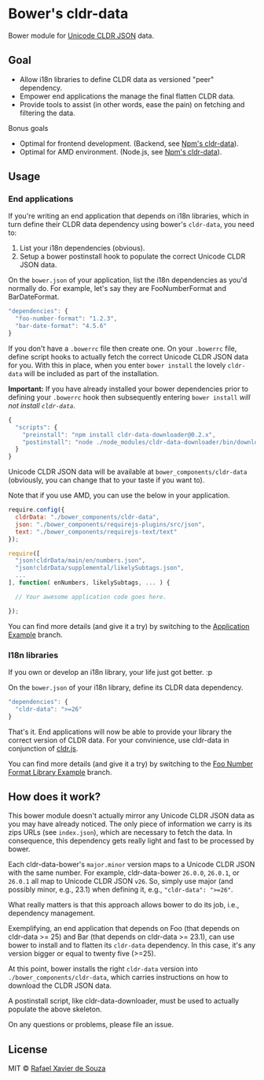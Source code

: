 # Bower's cldr-data

Bower module for [Unicode CLDR JSON][] data.

[Unicode CLDR JSON]: http://cldr.unicode.org/index/cldr-spec/json

## Goal

- Allow i18n libraries to define CLDR data as versioned "peer" dependency.
- Empower end applications the manage the final flatten CLDR data.
- Provide tools to assist (in other words, ease the pain) on fetching and
  filtering the data.

Bonus goals

- Optimal for frontend development. (Backend, see [Npm's cldr-data][]).
- Optimal for AMD environment. (Node.js, see [Npm's cldr-data][]).

[Npm's cldr-data]: https://github.com/rxaviers/cldr-data-npm


## Usage

### End applications

If you're writing an end application that depends on i18n libraries, which
in turn define their CLDR data dependency using bower's `cldr-data`, you need
to:

1. List your i18n dependencies (obvious).
1. Setup a bower postinstall hook to populate the correct Unicode CLDR JSON data.

On the `bower.json` of your application, list the i18n dependencies as you'd
normally do. For example, let's say they are FooNumberFormat and BarDateFormat.

```javascript
"dependencies": {
  "foo-number-format": "1.2.3",
  "bar-date-format": "4.5.6"
}
```

If you don't have a `.bowerrc` file then create one.  On your `.bowerrc` file, define script hooks to actually fetch the correct
Unicode CLDR JSON data for you.  With this in place, when you enter `bower install` the lovely `cldr-data` will be included as part of the installation.

**Important:** If you have already installed your bower dependencies prior to defining your `.bowerrc` hook then subsequently entering `bower install` *will not install `cldr-data`*. 

```javascript
{
  "scripts": {
    "preinstall": "npm install cldr-data-downloader@0.2.x",
    "postinstall": "node ./node_modules/cldr-data-downloader/bin/download.js -i bower_components/cldr-data/index.json -o bower_components/cldr-data/"
  }
}
```

Unicode CLDR JSON data will be available at
`bower_components/cldr-data` (obviously, you can change that to your taste if
you want to).

Note that if you use AMD, you can use the below in your application.

```javascript
require.config({
  cldrData: "./bower_components/cldr-data",
  json: "./bower_components/requirejs-plugins/src/json",
  text: "./bower_components/requirejs-text/text"
});

require([
  "json!cldrData/main/en/numbers.json",
  "json!cldrData/supplemental/likelySubtags.json",
  ...
], function( enNumbers, likelySubtags, ... ) {

  // Your awesome application code goes here.

});
```

You can find more details (and give it a try) by switching to the
[Application Example][] branch.

[Application Example]: https://github.com/rxaviers/cldr-data-bower/tree/example-application

### I18n libraries

If you own or develop an i18n library, your life just got better. :p

On the `bower.json` of your i18n library, define its CLDR data dependency.

```javascript
"dependencies": {
  "cldr-data": ">=26"
}
```

That's it. End applications will now be able to provide your library the correct
version of CLDR data. For your convinience, use cldr-data in conjunction of
[cldr.js][].

You can find more details (and give it a try) by switching to the
[Foo Number Format Library Example][] branch.

[cldr.js]: https://github.com/rxaviers/cldrjs
[Foo Number Format Library Example]: https://github.com/rxaviers/cldr-data-bower/tree/example-library-foo

## How does it work?

This bower module doesn't actually mirror any Unicode CLDR JSON data as you may
have already noticed. The only piece of information we carry is its zips URLs
(see `index.json`), which are necessary to fetch the data. In consequence, this
dependency gets really light and fast to be processed by bower.

Each cldr-data-bower's `major.minor` version maps to a Unicode CLDR JSON with
the same number. For example, cldr-data-bower `26.0.0`, `26.0.1`, or `26.0.1`
all map to Unicode CLDR JSON `v26`. So, simply use major (and possibly minor,
e.g., 23.1) when defining it, e.g., `"cldr-data": ">=26"`.

What really matters is that this approach allows bower to do its job, i.e.,
dependency management.

Exemplifying, an end application that depends on Foo (that depends on cldr-data
\>= 25) and Bar (that depends on cldr-data \>= 23.1), can use bower to install
and to flatten its `cldr-data` dependency. In this case, it's any version bigger
or equal to twenty five (>=25).

At this point, bower installs the right `cldr-data` version into
`./bower_components/cldr-data`, which carries instructions on how to download
the CLDR JSON data.

A postinstall script, like cldr-data-downloader, must be used to actually
populate the above skeleton.

On any questions or problems, please file an issue.

## License

MIT © [Rafael Xavier de Souza](http://rafael.xavier.blog.br)
